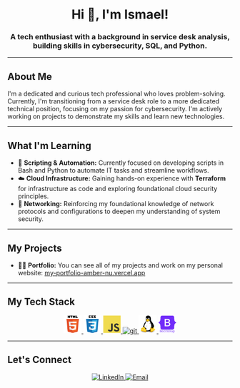 <h1 align="center">Hi 👋, I'm Ismael!</h1>
<h3 align="center">A tech enthusiast with a background in service desk analysis, building skills in cybersecurity, SQL, and Python.</h3>

---

## About Me
I'm a dedicated and curious tech professional who loves problem-solving. Currently, I'm transitioning from a service desk role to a more dedicated technical position, focusing on my passion for cybersecurity. I'm actively working on projects to demonstrate my skills and learn new technologies.

---

## What I'm Learning
* 🌱 **Scripting & Automation:** Currently focused on developing scripts in Bash and Python to automate IT tasks and streamline workflows.
* ☁️ **Cloud Infrastructure:** Gaining hands-on experience with **Terraform** for infrastructure as code and exploring foundational cloud security principles.
* 🧠 **Networking:** Reinforcing my foundational knowledge of network protocols and configurations to deepen my understanding of system security.

---

## My Projects
* 👨‍💻 **Portfolio:** You can see all of my projects and work on my personal website: [my-portfolio-amber-nu.vercel.app](https://my-portfolio-amber-nu.vercel.app/)

---

## My Tech Stack
<p align="center">
  <a href="https://www.w3.org/html/" target="_blank" rel="noreferrer"> <img src="https://raw.githubusercontent.com/devicons/devicon/master/icons/html5/html5-original-wordmark.svg" alt="html5" width="40" height="40"/> </a>
  <a href="https://www.w3schools.com/css/" target="_blank" rel="noreferrer"> <img src="https://raw.githubusercontent.com/devicons/devicon/master/icons/css3/css3-original-wordmark.svg" alt="css3" width="40" height="40"/> </a>
  <a href="https://developer.mozilla.org/en-US/docs/Web/JavaScript" target="_blank" rel="noreferrer"> <img src="https://raw.githubusercontent.com/devicons/devicon/master/icons/javascript/javascript-original.svg" alt="javascript" width="40" height="40"/> </a>
  <a href="https://git-scm.com/" target="_blank" rel="noreferrer"> <img src="https://www.vectorlogo.zone/logos/git-scm/git-scm-icon.svg" alt="git" width="40" height="40"/> </a>
  <a href="https://www.linux.org/" target="_blank" rel="noreferrer"> <img src="https://raw.githubusercontent.com/devicons/devicon/master/icons/linux/linux-original.svg" alt="linux" width="40" height="40"/> </a>
  <a href="https://getbootstrap.com" target="_blank" rel="noreferrer"> <img src="https://raw.githubusercontent.com/devicons/devicon/master/icons/bootstrap/bootstrap-plain-wordmark.svg" alt="bootstrap" width="40" height="40"/> </a>
</p>

---

## Let's Connect
<p align="center">
  <a href="https://www.linkedin.com/in/isma2025" target="_blank" rel="noreferrer">
    <img src="https://raw.githubusercontent.com/rahuldkjain/github-profile-readme-generator/master/src/images/icons/Social/linked-in-alt.svg" alt="LinkedIn" width="30" height="40"/>
  </a>
  <a href="mailto:ismaelnajerafuentes@gmail.com" target="_blank" rel="noreferrer">
    <img src="https://www.vectorlogo.zone/logos/gmail/gmail-icon.svg" alt="Email" width="30" height="40"/>
  </a>
</p>
